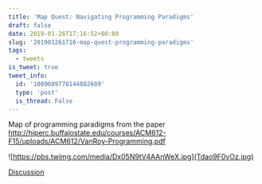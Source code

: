 ```yaml
---
title: 'Map Quest: Navigating Programming Paradigms'
draft: false
date: 2019-01-26T17:16:52+00:00
slug: '201901261716-map-quest-programming-paradigms'
tags:
  - tweets
is_tweet: true
tweet_info:
  id: '1089089778144882689'
  type: 'post'
  is_thread: False
---
```




Map of programming paradigms from the paper <http://hiperc.buffalostate.edu/courses/ACM612-F15/uploads/ACM612/VanRoy-Programming.pdf> 

![https://pbs.twimg.com/media/Dx05N9tV4AAnWeX.jpg](Tdao9F0vOz.jpg)

[Discussion](https://x.com/sytelus/status/1089089778144882689)
